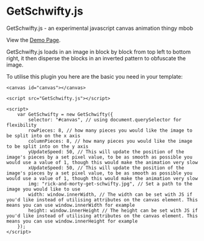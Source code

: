 # GetSchwifty.js
GetSchwifty.js - an experimental javascript canvas animation thingy mbob

View the [Demo Page](https://lexbi.github.io/GetSchwifty.js/).

GetSchwifty.js loads in an image in block by block from top left to bottom right, it then disperse the blocks in an inverted pattern to obfuscate the image.

To utilise this plugin you here are the basic you need in your template:

    <canvas id="canvas"></canvas>

    <script src="GetSchwifty.js"></script>

    <script>
        var GetSchwifty = new GetSchwifty({
            selector: "#canvas", // using document.querySelector for flexibility
            rowPieces: 8, // how many pieces you would like the image to be split into on the x axis
            columnPieces: 8, // how many pieces you would like the image to be split into on the y axis
            yUpdateSpeed: 50, // This will update the position of the image's pieces by a set pixel value, to be as smooth as possible you would use a value of 1, though this would make the animation very slow
            xUpdateSpeed: 50, // This will update the position of the image's pieces by a set pixel value, to be as smooth as possible you would use a value of 1, though this would make the animation very slow
            img: "rick-and-morty-get-schwifty.jpg", // Set a path to the image you would like to use
            width: window.innerWidth, // The width can be set with JS if you'd like instead of utilising attributes on the canvas element. This means you can use window.innerWidth for example
            height: window.innerHeight // The height can be set with JS if you'd like instead of utilising attributes on the canvas element. This means you can use window.innerHeight for example
        });
    </script>
